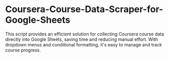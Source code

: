 # Coursera-Course-Data-Scraper-for-Google-Sheets
This script provides an efficient solution for collecting Coursera course data directly into Google Sheets, saving time and reducing manual effort. With dropdown menus and conditional formatting, it's easy to manage and track course progress.
